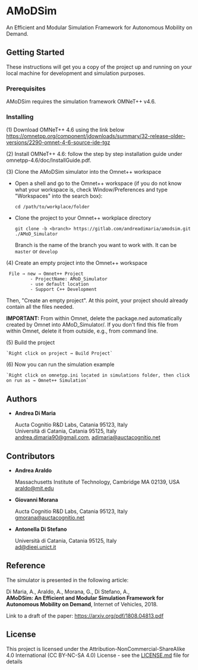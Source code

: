 # AMoDSim

An Efficient and Modular Simulation Framework for Autonomous Mobility on Demand.

## Getting Started

These instructions will get you a copy of the project up and running on your local machine for development and simulation purposes. 

### Prerequisites

AMoDSim requires the simulation framework OMNeT++ v4.6.

### Installing

(1) Download OMNeT++ 4.6 using the link below
    <https://omnetpp.org/component/jdownloads/summary/32-release-older-versions/2290-omnet-4-6-source-ide-tgz>

(2) Install OMNeT++ 4.6: follow the step by step installation guide under omnetpp-4.6/doc/InstallGuide.pdf.

(3) Clone the AMoDSim simulator into the Omnet++ workspace

*  Open a shell and go to the Omnet++ workspace (if you do not know what your workspace is, check Window/Preferences and type "Workspaces" into the search box):

    `cd /path/to/workplace/folder`

*  Clone the project to your Omnet++ workplace directory

    `git clone -b <branch> https://gitlab.com/andreadimaria/amodsim.git ./AMoD_Simulator`

    Branch is the name of the branch you want to work with. It can be `master` or `develop`
 
(4) Create an empty project into the Omnet++ workspace

   ```
    File → new → Omnet++ Project 
            - ProjectName: AMoD_Simulator
            - use default location
            - Support C++ Development
   ```
Then, "Create an empty project".
At this point, your project should already contain all the files needed.

**IMPORTANT:**
From within Omnet, delete the package.ned automatically created by Omnet into AMoD_Simulator/. If you don't find this file from within Omnet, delete it from outside, e.g., from command line.
 
 
(5) Build the project

    `Right click on project → Build Project`
    
(6) Now you can run the simulation example

    `Right click on omnetpp.ini located in simulations folder, then click on run as → Omnet++ Simulation`

## Authors

* **Andrea Di Maria** 

    Aucta Cognitio R&amp;D Labs, Catania 95123, Italy  
    Università di Catania, Catania 95125, Italy  
    [andrea.dimaria90@gmail.com](andrea.dimaria90@gmail.com), [adimaria@auctacognitio.net](adimaria@auctacognitio.net)

## Contributors

* **Andrea Araldo**

    Massachusetts Institute of Technology, Cambridge MA 02139, USA  
    [araldo@mit.edu](araldo@mit.edu)

* **Giovanni Morana** 

    Aucta Cognitio R&amp;D Labs, Catania 95123, Italy  
    [gmorana@auctacognitio.net](gmorana@auctacognitio.net)
    
* **Antonella Di Stefano**

    Università di Catania, Catania 95125, Italy  
    [ad@dieei.unict.it](ad@dieei.unict.it)

## Reference
The simulator is presented in the following article:

Di Maria, A., Araldo, A., Morana, G., Di Stefano, A.,  
**AMoDSim: An Efficient and Modular Simulation Framework for Autonomous Mobility on Demand**, Internet of Vehicles, 2018.

Link to a draft of the paper: https://arxiv.org/pdf/1808.04813.pdf

## License

This project is licensed under the Attribution-NonCommercial-ShareAlike 4.0 International (CC BY-NC-SA 4.0) License - see the [LICENSE.md](LICENSE.md) file for details